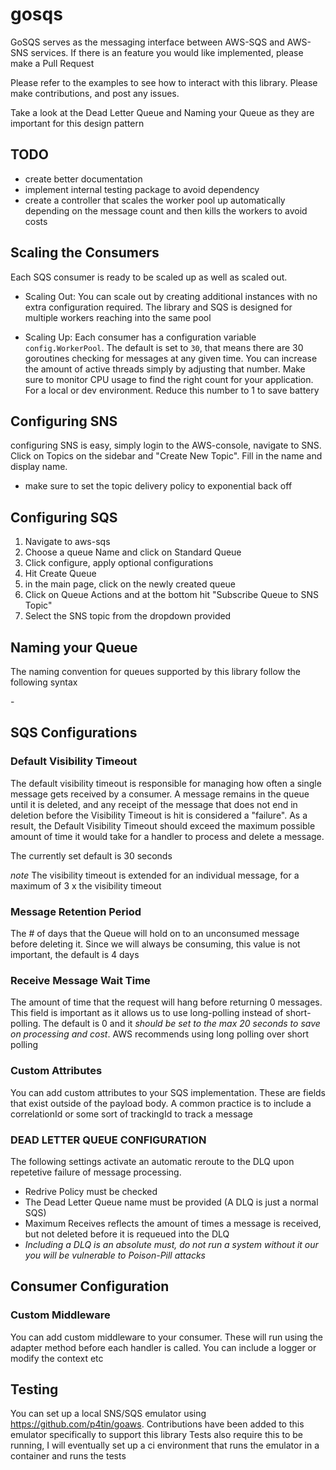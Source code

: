 # gosqs

GoSQS serves as the messaging interface between AWS-SQS and AWS-SNS services. If there is an feature you would like implemented, please make a Pull Request

Please refer to the examples to see how to interact with this library. Please make contributions, and post any issues.

Take a look at the Dead Letter Queue and Naming your Queue as they are important for this design pattern

## TODO
- create better documentation
- implement internal testing package to avoid dependency
- create a controller that scales the worker pool up automatically depending on the message count and then kills the workers to avoid costs

## Scaling the Consumers
Each SQS consumer is ready to be scaled up as well as scaled out.

* Scaling Out: You can scale out by creating additional instances with no extra configuration required. The library and SQS is designed for multiple workers reaching into the same pool

* Scaling Up: Each consumer has a configuration variable `config.WorkerPool`. The default is set to `30`, that means there are 30 goroutines checking for messages at any given time. You can increase the amount of active threads simply by adjusting that number. Make sure to monitor CPU usage to find the right count for your application. For a local or dev environment. Reduce this number to 1 to save battery

## Configuring SNS
configuring SNS is easy, simply login to the AWS-console, navigate to SNS. Click on Topics on the sidebar and "Create New Topic". Fill in the name and display name.
* make sure to set the topic delivery policy to exponential back off

## Configuring SQS
1. Navigate to aws-sqs
2. Choose a queue Name and click on Standard Queue
3. Click configure, apply optional configurations
4. Hit Create Queue
5. in the main page, click on the newly created queue
6. Click on Queue Actions and at the bottom hit "Subscribe Queue to SNS Topic"
7. Select the SNS topic from the dropdown provided

## Naming your Queue
The naming convention for queues supported by this library follow the following syntax

<env>-<name>

## SQS Configurations  

### Default Visibility Timeout  
The default visibility timeout is responsible for managing how often a single message gets received by a consumer. A message remains in the queue until it is deleted, and any receipt of the message that does not end in deletion before the Visibility Timeout is hit is considered a "failure". As a result, the Default Visibility Timeout should exceed the maximum possible amount of time it would take for a handler to process and delete a message.  

The currently set default is 30 seconds

*note* The visibility timeout is extended for an individual message, for a maximum of 3 x the visibility timeout

### Message Retention Period
The # of days that the Queue will hold on to an unconsumed message before deleting it. Since we will always be consuming, this value is not important, the default is 4 days

### Receive Message Wait Time
The amount of time that the request will hang before returning 0 messages. This field is important as it allows us to use long-polling instead of short-polling. The default is 0 and it *should be set to the max 20 seconds to save on processing and cost*. AWS recommends using long polling over short polling

### Custom Attributes
You can add custom attributes to your SQS implementation. These are fields that exist outside of the payload body. A common practice is to include a correlationId or some sort of trackingId to track a message


### DEAD LETTER QUEUE CONFIGURATION
The following settings activate an automatic reroute to the DLQ upon repetetive failure of message processing.
* Redrive Policy must be checked
* The Dead Letter Queue name must be provided (A DLQ is just a normal SQS)
* Maximum Receives reflects the amount of times a message is received, but not deleted before it is requeued into the DLQ  
* *Including a DLQ is an absolute must, do not run a system without it our you will be vulnerable to Poison-Pill attacks*

## Consumer Configuration

### Custom Middleware
You can add custom middleware to your consumer. These will run using the adapter method before each handler is called. You can include a logger or modify the context etc

## Testing
You can set up a local SNS/SQS emulator using https://github.com/p4tin/goaws. Contributions have been added to this emulator specifically to support this library
Tests also require this to be running, I will eventually set up a ci environment that runs the emulator in a container and runs the tests
